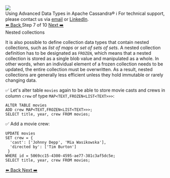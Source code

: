 <!-- TOP -->
<div class="top">
  <img src="https://datastax-academy.github.io/katapod-shared-assets/images/ds-academy-logo.svg" />
  <div class="scenario-title-section">
    <span class="scenario-title">Using Advanced Data Types in Apache Cassandra®</span>
    <span class="scenario-subtitle">ℹ️ For technical support, please contact us via <a href="mailto:aleksandr.volochnev@datastax.com">email</a> or <a href="https://dtsx.io/aleks">LinkedIn</a>.</span>
  </div>
</div>

<!-- NAVIGATION -->
<div id="navigation-top" class="navigation-top">
 <a href='command:katapod.loadPage?[{"step":"step6-astra"}]'
   class="btn btn-dark navigation-top-left">⬅️ Back
 </a>
<span class="step-count"> Step 7 of 10</span>
 <a href='command:katapod.loadPage?[{"step":"step8-astra"}]'
    class="btn btn-dark navigation-top-right">Next ➡️
  </a>
</div>

<!-- CONTENT -->

<div class="step-title">Nested collections</div>

It is also possible to define collection data types that contain nested collections, such as *list of maps* or 
*set of sets of sets*. A nested collection definition has to be designated as `FROZEN`, which means that a nested collection 
is stored as a single blob value and manipulated as a whole. In other words, when an individual element 
of a frozen collection needs to be updated, the entire collection must be overwritten. As a result, nested collections 
are generally less efficient unless they hold immutable or rarely changing data. 

✅ Let's alter table `movies` again to be able to store movie casts and crews in column `crew` of type `MAP<TEXT,FROZEN<LIST<TEXT>>>`:
```
ALTER TABLE movies 
ADD crew MAP<TEXT,FROZEN<LIST<TEXT>>>;
SELECT title, year, crew FROM movies;
```

✅ Add a movie crew:
```
UPDATE movies 
SET crew = { 
  'cast': ['Johnny Depp', 'Mia Wasikowska'], 
  'directed by': ['Tim Burton']
 }
WHERE id = 5069cc15-4300-4595-ae77-381c3af5dc5e;
SELECT title, year, crew FROM movies;
```

<!-- NAVIGATION -->
<div id="navigation-bottom" class="navigation-bottom">
 <a href='command:katapod.loadPage?[{"step":"step6-astra"}]'
   class="btn btn-dark navigation-bottom-left">⬅️ Back
 </a>
 <a href='command:katapod.loadPage?[{"step":"step8-astra"}]'
    class="btn btn-dark navigation-bottom-right">Next ➡️
  </a>
</div>

